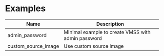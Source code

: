 # Examples

| Name                | Description                                                    |
|---------------------|----------------------------------------------------------------|
| admin_password      | Minimal example to create VMSS with admin password             |
| custom_source_image | Use custom source image                                        |
